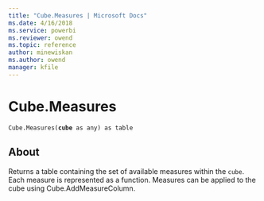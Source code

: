 ```yaml
---
title: "Cube.Measures | Microsoft Docs"
ms.date: 4/16/2018
ms.service: powerbi
ms.reviewer: owend
ms.topic: reference
author: minewiskan
ms.author: owend
manager: kfile
---
```

# Cube.Measures
<code>Cube.Measures(**cube** as any) as table</code>

## About
Returns a table containing the set of available measures within the <code>cube</code>. Each measure is represented as a function. Measures can be applied to the cube using Cube.AddMeasureColumn.


  
